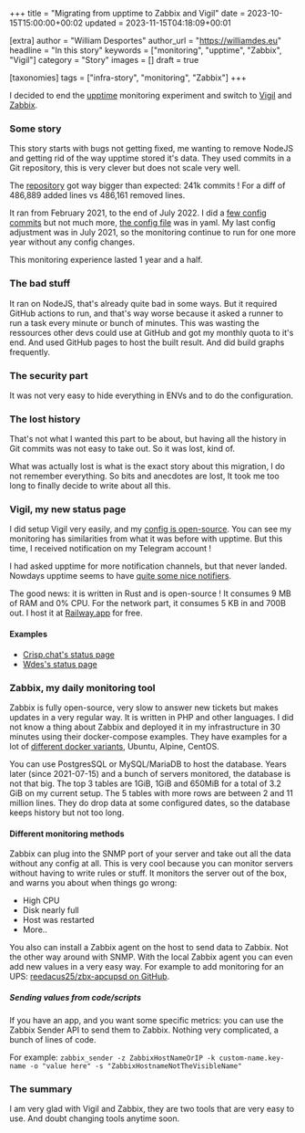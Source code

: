 +++
title = "Migrating from upptime to Zabbix and Vigil"
date = 2023-10-15T15:00:00+00:02
updated = 2023-11-15T04:18:09+00:01

[extra]
author = "William Desportes"
author_url = "https://williamdes.eu"
headline = "In this story"
keywords = ["monitoring", "upptime", "Zabbix", "Vigil"]
category = "Story"
images = []
draft = true

[taxonomies]
tags = ["infra-story", "monitoring", "Zabbix"]
+++

I decided to end the [upptime](https://upptime.js.org/) monitoring experiment and switch to [Vigil](https://github.com/valeriansaliou/vigil) and [Zabbix](https://www.zabbix.com/).

<!-- more -->

### Some story

This story starts with bugs not getting fixed, me wanting to remove NodeJS and getting rid of the way upptime stored it's data.
They used commits in a Git repository, this is very clever but does not scale very well.

The [repository](https://github.com/wdes/status) got way bigger than expected: 241k commits !
For a diff of 486,889 added lines vs 486,161 removed lines.

It ran from February 2021, to the end of July 2022. I did a [few config commits](https://github.com/wdes/status/commits?author=williamdes) but not much more, [the config file](https://github.com/wdes/status/blob/main/.upptimerc.yml) was in yaml.
My last config adjustment was in July 2021, so the monitoring continue to run for one more year without any config changes.

This monitoring experience lasted 1 year and a half.

### The bad stuff

It ran on NodeJS, that's already quite bad in some ways.
But it required GitHub actions to run, and that's way worse because it asked a runner to run a task every minute or bunch of minutes.
This was wasting the ressources other devs could use at GitHub and got my monthly quota to it's end.
And used GitHub pages to host the built result. And did build graphs frequently.

### The security part

It was not very easy to hide everything in ENVs and to do the configuration.

### The lost history

That's not what I wanted this part to be about, but having all the history in Git commits was not easy to take out.
So it was lost, kind of.

What was actually lost is what is the exact story about this migration, I do not remember everything.
So bits and anecdotes are lost, It took me too long to finally decide to write about all this.

### Vigil, my new status page

I did setup Vigil very easily, and my [config is open-source](https://github.com/datacenters-network/status).
You can see my monitoring has similarities from what it was before with upptime.
But this time, I received notification on my Telegram account !

I had asked upptime for more notification channels, but that never landed.
Nowdays upptime seems to have [quite some nice notifiers](https://upptime.js.org/docs/notifications).

The good news: it is written in Rust and is open-source !
It consumes 9 MB of RAM and 0% CPU.
For the network part, it consumes 5 KB in and 700B out.
I host it at [Railway.app](https://railway.app?referralCode=w6eB63) for free.

#### Examples

- [Crisp.chat's status page](https://status.crisp.chat/)
- [Wdes's status page](https://status.wdes.eu/)

### Zabbix, my daily monitoring tool

Zabbix is fully open-source, very slow to answer new tickets but makes updates in a very regular way.
It is written in PHP and other languages.
I did not know a thing about Zabbix and deployed it in my infrastructure in 30 minutes using their docker-compose examples.
They have examples for a lot of [different docker variants](https://github.com/zabbix/zabbix-docker), Ubuntu, Alpine, CentOS.

You can use PostgresSQL or MySQL/MariaDB to host the database.
Years later (since 2021-07-15) and a bunch of servers monitored, the database is not that big.
The top 3 tables are 1GiB, 1GiB and 650MiB for a total of 3.2 GiB on my current setup.
The 5 tables with more rows are between 2 and 11 million lines. They do drop data at some configured dates, so the database keeps history but not too long.

#### Different monitoring methods

Zabbix can plug into the SNMP port of your server and take out all the data without any config at all.
This is very cool because you can monitor servers without having to write rules or stuff.
It monitors the server out of the box, and warns you about when things go wrong:

- High CPU
- Disk nearly full
- Host was restarted
- More..

You also can install a Zabbix agent on the host to send data to Zabbix.
Not the other way around with SNMP.
With the local Zabbix agent you can even add new values in a very easy way.
For example to add monitoring for an UPS: [reedacus25/zbx-apcupsd on GitHub](https://github.com/reedacus25/zbx-apcupsd#readme).

##### Sending values from code/scripts

If you have an app, and you want some specific metrics: you can use the Zabbix Sender API to send them to Zabbix.
Nothing very complicated, a bunch of lines of code.

For example: `zabbix_sender -z ZabbixHostNameOrIP -k custom-name.key-name -o "value here" -s "ZabbixHostnameNotTheVisibleName"`

### The summary

I am very glad with Vigil and Zabbix, they are two tools that are very easy to use.
And doubt changing tools anytime soon.
